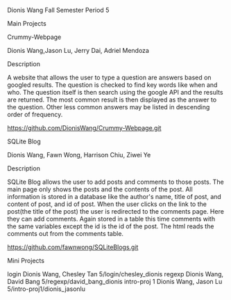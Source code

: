 Dionis Wang
Fall Semester
Period 5

Main Projects

Crummy-Webpage

Dionis Wang,Jason Lu, Jerry Dai, Adriel Mendoza

Description

A website that allows the user to type a question are answers based on googled results. The question is checked to find key words like when and who. The question itself is then search using the google API and the results are returned. The most common result is then displayed as the answer to the question. Other less common answers may be listed in descending order of frequency.

https://github.com/DionisWang/Crummy-Webpage.git

SQLite Blog

Dionis Wang, Fawn Wong, Harrison Chiu, Ziwei Ye

Description

SQLite Blog allows the user to add posts and comments to those posts. The main page only shows the posts and the contents of the post. All information is stored in a database like the author's name, title of post, and content of post, and id of post. When the user clicks on the link to the post(the title of the post) the user is redirected to the comments page. Here they can add comments. Again stored in a table this time comments with the same variables except the id is the id of the post. The html reads the comments out from the comments table.

https://github.com/fawnwong/SQLiteBlogs.git

Mini Projects

login
Dionis Wang, Chesley Tan
5/login/chesley_dionis
regexp
Dionis Wang, David Bang
5/regexp/david_bang_dionis
intro-proj 1
Dionis Wang, Jason Lu
5/intro-proj1/dionis_jasonlu
